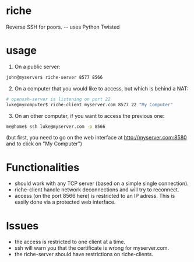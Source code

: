 riche
=====

Reverse SSH for poors. -- uses Python Twisted

usage
=====

1. On a public server:
```bash
john@myserver$ riche-server 8577 8566
```

2. On a computer that you would like to access, but which is behind a NAT:
```bash
# openssh-server is listening on port 22
luke@mycomputer$ riche-client myserver.com 8577 22 "My Computer"
```

3. On an other computer, if you want to access the previous one:
```bash
me@home$ ssh luke@myserver.com -p 8566
```
(but first, you need to go on the web interface at http://myserver.com:8580 and to click on "My Computer")

Functionalities
===============

- should work with any TCP server (based on a simple single connection).
- riche-client handle network deconnections and will try to reconnect.
- access (on the port 8566 here) is restricted to an IP adress. This is easily done via a protected web interface.

Issues
======

- the access is restricted to one client at a time.
- ssh will warn you that the certificate is wrong for myserver.com.
- the riche-server should have restrictions on riche-clients.